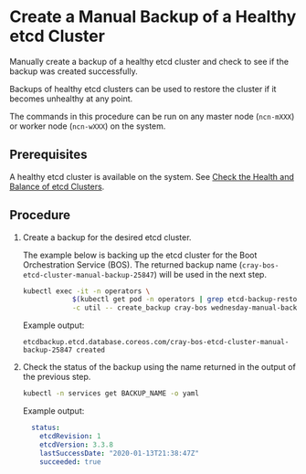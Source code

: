 # Create a Manual Backup of a Healthy etcd Cluster

Manually create a backup of a healthy etcd cluster and check to see if the backup was created successfully.

Backups of healthy etcd clusters can be used to restore the cluster if it becomes unhealthy at any point.

The commands in this procedure can be run on any master node \(`ncn-mXXX`\) or worker node \(`ncn-wXXX`\) on the system.

## Prerequisites

A healthy etcd cluster is available on the system. See [Check the Health and Balance of etcd Clusters](Check_the_Health_and_Balance_of_etcd_Clusters.md).

## Procedure

1. Create a backup for the desired etcd cluster.

    The example below is backing up the etcd cluster for the Boot Orchestration Service \(BOS\). The returned backup name (`cray-bos-etcd-cluster-manual-backup-25847`) will be used in the next step.

    ```bash
    kubectl exec -it -n operators \
                $(kubectl get pod -n operators | grep etcd-backup-restore | head -1 | awk '{print $1}') \
                -c util -- create_backup cray-bos wednesday-manual-backup
    ```

    Example output:

    ```text
    etcdbackup.etcd.database.coreos.com/cray-bos-etcd-cluster-manual-backup-25847 created
    ```

1. Check the status of the backup using the name returned in the output of the previous step.

    ```bash
    kubectl -n services get BACKUP_NAME -o yaml
    ```

    Example output:

    ```yaml
      status:
        etcdRevision: 1
        etcdVersion: 3.3.8
        lastSuccessDate: "2020-01-13T21:38:47Z"
        succeeded: true
    ```
